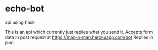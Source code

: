 # echo-bot
api using flask

This is an api which currently just replies what you send it. 
Accepts form data in post request at https://man-o-man.herokuapp.com/bot 
Replies in json
